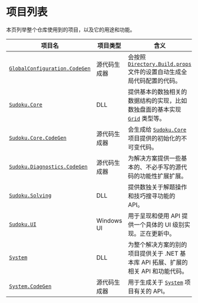 # 项目列表

本页列举整个仓库使用到的项目，以及它的用途和功能。

| 项目名                                                       | 项目类型     | 含义                                                         |
| ------------------------------------------------------------ | ------------ | ------------------------------------------------------------ |
| [`GlobalConfiguration.CodeGen`](https://github.com/SunnieShine/Sudoku/tree/main/src/GlobalConfiguration.CodeGen) | 源代码生成器 | 会按照 [`Directory.Build.props`](https://github.com/SunnieShine/Sudoku/blob/main/Directory.Build.props) 文件的设置自动生成全局代码配置的代码。 |
| [`Sudoku.Core`](https://github.com/SunnieShine/Sudoku/tree/main/src/Sudoku.Core) | DLL          | 提供基本的数独相关的数据结构的实现，比如数独盘面的基本实现 [`Grid`](https://github.com/SunnieShine/Sudoku/blob/main/src/Sudoku.Core/Collections/Grid.cs) 类型等。 |
| [`Sudoku.Core.CodeGen`](https://github.com/SunnieShine/Sudoku/tree/main/src/Sudoku.Core.CodeGen) | 源代码生成器 | 会生成给 [`Sudoku.Core`](https://github.com/SunnieShine/Sudoku/tree/main/src/Sudoku.Core) 项目提供的初始化的不可变代码。 |
| [`Sudoku.Diagnostics.CodeGen`](https://github.com/SunnieShine/Sudoku/tree/main/src/Sudoku.Diagnostics.CodeGen) | 源代码生成器 | 为解决方案提供一些基本的、不必手写的源代码的功能性扩展扩展。 |
| [`Sudoku.Solving`](https://github.com/SunnieShine/Sudoku/tree/main/src/Sudoku.Solving) | DLL          | 提供数独关于解题操作和技巧搜寻功能的 API。                   |
| [`Sudoku.UI`](https://github.com/SunnieShine/Sudoku/tree/main/src/Sudoku.UI) | Windows UI   | 用于呈现和使用 API 提供一个具体的 UI 级别实现。正在更新中。  |
| [`System`](https://github.com/SunnieShine/Sudoku/tree/main/src/System) | DLL          | 为整个解决方案的别的项目提供关于 .NET 基本库 API 拓展、扩展的相关 API 和功能代码。 |
| [`System.CodeGen`](https://github.com/SunnieShine/Sudoku/tree/main/src/System.CodeGen) | 源代码生成器 | 用于生成关于 [`System`](https://github.com/SunnieShine/Sudoku/tree/main/src/System) 项目有关的 API。 |


